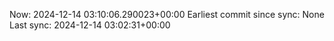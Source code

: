Now: 2024-12-14 03:10:06.290023+00:00 Earliest commit since sync: None Last sync: 2024-12-14 03:02:31+00:00
